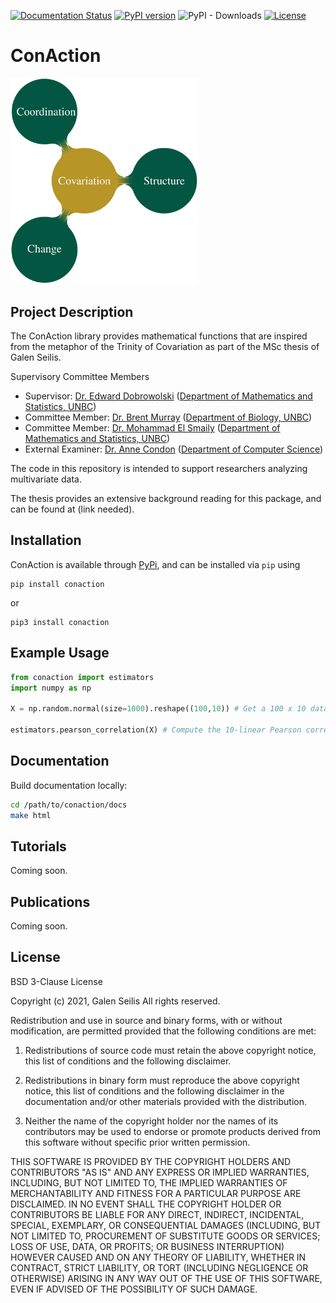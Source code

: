 [![Documentation Status](https://readthedocs.org/projects/conaction/badge/?version=latest)](https://conaction.readthedocs.io/en/latest/?badge=latest)
[![PyPI version](https://badge.fury.io/py/conaction.svg)](https://badge.fury.io/py/conaction)
![PyPI - Downloads](https://img.shields.io/pypi/dm/conaction)
[![License](https://img.shields.io/pypi/v/gplearn.svg)](https://github.com/galenseilis/ConAction/blob/main/LICENSE)

# ConAction

<img src="imgs/trinity_of_covariation.png" alt='Instantiations of the Trinity of Covariation' width="300"/>

## Project Description
The ConAction library provides mathematical functions that are inspired from the metaphor of the Trinity of Covariation as part of the MSc thesis of Galen Seilis.

Supervisory Committee Members

- Supervisor: [Dr. Edward Dobrowolski](https://www2.unbc.ca/people/dobrowolski-dr-edward) ([Department of Mathematics and Statistics, UNBC](https://www2.unbc.ca/math-statistics))
- Committee Member: [Dr. Brent Murray](https://web.unbc.ca/~murrayb/) ([Department of Biology, UNBC](https://www2.unbc.ca/biology))
- Committee Member: [Dr. Mohammad El Smaily](https://smaily.opened.ca/) ([Department of Mathematics and Statistics, UNBC](https://www2.unbc.ca/math-statistics))
- External Examiner: [Dr. Anne Condon](https://www.cs.ubc.ca/~condon/) ([Department of Computer Science](https://www.cs.ubc.ca/about))

The code in this repository is intended to support researchers analyzing multivariate data.

The thesis provides an extensive background reading for this package, and can be found at (link needed).

## Installation
ConAction is available through [PyPi](https://pypi.org/project/conaction/), and can be installed via `pip` using
```
pip install conaction
```
or 
```
pip3 install conaction
```

## Example Usage

```python
from conaction import estimators
import numpy as np

X = np.random.normal(size=1000).reshape((100,10)) # Get a 100 x 10 data table

estimators.pearson_correlation(X) # Compute the 10-linear Pearson correlation coefficient
```

## Documentation


Build documentation locally:

```bash
cd /path/to/conaction/docs
make html
```

## Tutorials

Coming soon.

## Publications

Coming soon.

## License

BSD 3-Clause License

Copyright (c) 2021, Galen Seilis
All rights reserved.

Redistribution and use in source and binary forms, with or without
modification, are permitted provided that the following conditions are met:

1. Redistributions of source code must retain the above copyright notice, this
   list of conditions and the following disclaimer.

2. Redistributions in binary form must reproduce the above copyright notice,
   this list of conditions and the following disclaimer in the documentation
   and/or other materials provided with the distribution.

3. Neither the name of the copyright holder nor the names of its
   contributors may be used to endorse or promote products derived from
   this software without specific prior written permission.

THIS SOFTWARE IS PROVIDED BY THE COPYRIGHT HOLDERS AND CONTRIBUTORS "AS IS"
AND ANY EXPRESS OR IMPLIED WARRANTIES, INCLUDING, BUT NOT LIMITED TO, THE
IMPLIED WARRANTIES OF MERCHANTABILITY AND FITNESS FOR A PARTICULAR PURPOSE ARE
DISCLAIMED. IN NO EVENT SHALL THE COPYRIGHT HOLDER OR CONTRIBUTORS BE LIABLE
FOR ANY DIRECT, INDIRECT, INCIDENTAL, SPECIAL, EXEMPLARY, OR CONSEQUENTIAL
DAMAGES (INCLUDING, BUT NOT LIMITED TO, PROCUREMENT OF SUBSTITUTE GOODS OR
SERVICES; LOSS OF USE, DATA, OR PROFITS; OR BUSINESS INTERRUPTION) HOWEVER
CAUSED AND ON ANY THEORY OF LIABILITY, WHETHER IN CONTRACT, STRICT LIABILITY,
OR TORT (INCLUDING NEGLIGENCE OR OTHERWISE) ARISING IN ANY WAY OUT OF THE USE
OF THIS SOFTWARE, EVEN IF ADVISED OF THE POSSIBILITY OF SUCH DAMAGE.

